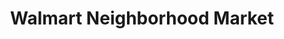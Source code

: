 ---
title: "Walmart Neighborhood Market"
url: /hawthorne/walmart-neighborhood-market/
shop: Supermarkt
---